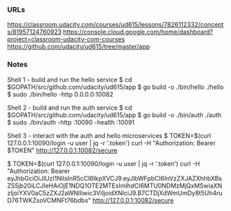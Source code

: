 ### URLs
https://classroom.udacity.com/courses/ud615/lessons/7826112332/concepts/81957124760923
https://console.cloud.google.com/home/dashboard?project=classroom-udacity-com-courses
https://github.com/udacity/ud615/tree/master/app

### Notes
Shell 1 - build and run the hello service
$ cd $GOPATH/src/github.com/udacity/ud615/app
$ go build -o ./bin/hello ./hello
$ sudo ./bin/hello -http 0.0.0.0:10082

Shell 2 - build and run the auth service
$ cd $GOPATH/src/github.com/udacity/ud615/app
$ go build -o ./bin/auth ./auth
$ sudo ./bin/auth -http :10090 -health :10091

Shell 3 - interact with the auth and hello microservices
$ TOKEN=$(curl 127.0.0.1:10090/login -u user | jq -r '.token') curl -H "Authorization:  Bearer $TOKEN" http://127.0.0.1:10082/secure

$ TOKEN=$(curl 127.0.0.1:10090/login -u user | jq -r '.token') curl -H "Authorization:  Bearer eyJhbGciOiJIUzI1NiIsInR5cCI6IkpXVCJ9.eyJlbWFpbCI6InVzZXJAZXhhbXBsZS5jb20iLCJleHAiOjE1NDQ1OTE2MTEsImlhdCI6MTU0NDMzMjQxMSwiaXNzIjoiYXV0aC5zZXJ2aWNlIiwic3ViIjoidXNlciJ9.B7CTDjXdWmUmDy8t5Uh4ruD76TWKZsoVCMNFt76bdbs" http://127.0.0.1:10082/secure

